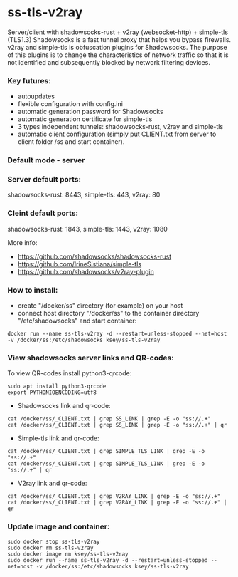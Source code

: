 # ss-tls-v2ray
Server/client with shadowsocks-rust + v2ray (websocket-http) + simple-tls (TLS1.3)
Shadowsocks is a fast tunnel proxy that helps you bypass firewalls.
v2ray and simple-tls is obfuscation plugins for Shadowsocks. The purpose of this plugins is to change the characteristics of network traffic so that it is not identified and subsequently blocked by network filtering devices.

### Key futures:
- autoupdates
- flexible configuration with config.ini
- automatic generation password for Shadowsocks
- automatic generation certificate for simple-tls 
- 3 types independent tunnels: shadowsocks-rust, v2ray and simple-tls
- automatic client configuration (simply put CLIENT.txt from server to client folder /ss and start container).

### Default mode - server

### Server default ports:
shadowsocks-rust: 8443, simple-tls: 443, v2ray: 80

### Cleint default ports:
shadowsocks-rust: 1843, simple-tls: 1443, v2ray: 1080

More info:
- https://github.com/shadowsocks/shadowsocks-rust
- https://github.com/IrineSistiana/simple-tls
- https://github.com/shadowsocks/v2ray-plugin

### How to install:
- сreate "/docker/ss" directory (for example) on your host
- connect host directory "/docker/ss" to the container directory "/etc/shadowsocks" and start container:
```
docker run --name ss-tls-v2ray -d --restart=unless-stopped --net=host -v /docker/ss:/etc/shadowsocks ksey/ss-tls-v2ray
```

### View shadowsocks server links and QR-codes:
To view QR-codes install python3-qrcode:
```
sudo apt install python3-qrcode
export PYTHONIOENCODING=utf8
```
- Shadowsocks link and qr-code:
```
cat /docker/ss/_CLIENT.txt | grep SS_LINK | grep -E -o "ss://.+"
cat /docker/ss/_CLIENT.txt | grep SS_LINK | grep -E -o "ss://.+" | qr
```

- Simple-tls link and qr-code:
```
cat /docker/ss/_CLIENT.txt | grep SIMPLE_TLS_LINK | grep -E -o "ss://.+"
cat /docker/ss/_CLIENT.txt | grep SIMPLE_TLS_LINK | grep -E -o "ss://.+" | qr
```

- V2ray link and qr-code:
```
cat /docker/ss/_CLIENT.txt | grep V2RAY_LINK | grep -E -o "ss://.+"
cat /docker/ss/_CLIENT.txt | grep V2RAY_LINK | grep -E -o "ss://.+" | qr
```

### Update image and container:

```
sudo docker stop ss-tls-v2ray
sudo docker rm ss-tls-v2ray
sudo docker image rm ksey/ss-tls-v2ray
sudo docker run --name ss-tls-v2ray -d --restart=unless-stopped --net=host -v /docker/ss:/etc/shadowsocks ksey/ss-tls-v2ray
```
